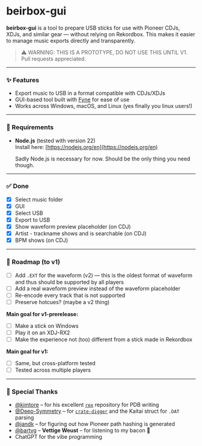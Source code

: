 # beirbox-gui

**beirbox-gui** is a tool to prepare USB sticks for use with Pioneer CDJs, XDJs, and similar gear — without relying on Rekordbox. This makes it easier to manage music exports directly and transparently.

> ⚠️ WARNING: THIS IS A PROTOTYPE, DO NOT USE THIS UNTIL V1.  
> Pull requests appreciated.

---

### ✨ Features

- Export music to USB in a format compatible with CDJs/XDJs  
- GUI-based tool built with [Fyne](https://fyne.io/) for ease of use  
- Works across Windows, macOS, and Linux (yes finally you linux users!)

---

### 🚀 Requirements

- **Node.js** (tested with version 22)  
  Install here: [https://nodejs.org/en](https://nodejs.org/en)  

  Sadly Node.js is necessary for now. Should be the only thing you need though.

---

### ✅ Done

- [x] Select music folder  
- [x] GUI  
- [x] Select USB  
- [x] Export to USB  
- [x] Show waveform preview placeholder (on CDJ)  
- [x] Artist - trackname shows and is searchable (on CDJ)  
- [x] BPM shows (on CDJ)  

---

### 📅 Roadmap (to v1)

- [ ] Add `.EXT` for the waveform (v2) — this is the oldest format of waveform and thus should be supported by all players  
- [ ] Add a real waveform preview instead of the waveform placeholder  
- [ ] Re-encode every track that is not supported  
- [ ] Preserve hotcues? (maybe a v2 thing)

**Main goal for v1-prerelease:**  
- [ ] Make a stick on Windows  
- [ ] Play it on an XDJ-RX2  
- [ ] Make the experience not (too) different from a stick made in Rekordbox  

**Main goal for v1:**  
- [ ] Same, but cross-platform tested  
- [ ] Tested across multiple players  

---

### 🙏 Special Thanks

- [@kimtore](https://github.com/kimtore) – for his excellent [`rex`](https://github.com/kimtore/rex) repository for PDB writing  
- [@Deep-Symmetry](https://github.com/Deep-Symmetry) – for [`crate-digger`](https://github.com/Deep-Symmetry/crate-digger) and the Kaitai struct for `.DAT` parsing  
- [@jandk](https://github.com/jandk) – for figuring out how Pioneer path hashing is generated  
- [@bartvg](https://github.com/bartvg) – **Vettige Weust** – for listening to my bacon 🥓
- ChatGPT for the vibe programming
